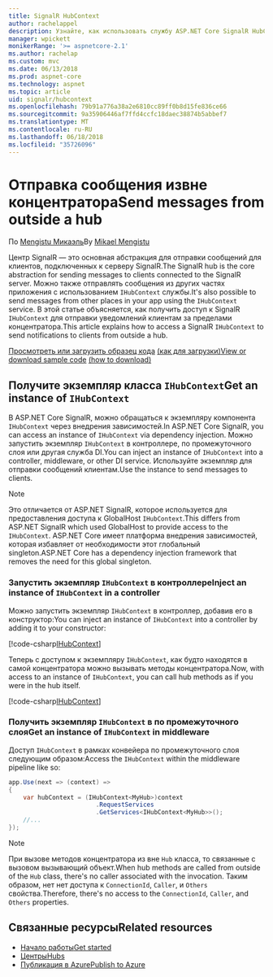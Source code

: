 ```yaml
---
title: SignalR HubContext
author: rachelappel
description: Узнайте, как использовать службу ASP.NET Core SignalR HubContext для отправки уведомлений клиентам за пределами концентратора.
manager: wpickett
monikerRange: '>= aspnetcore-2.1'
ms.author: rachelap
ms.custom: mvc
ms.date: 06/13/2018
ms.prod: aspnet-core
ms.technology: aspnet
ms.topic: article
uid: signalr/hubcontext
ms.openlocfilehash: 79b91a776a38a2e6810cc89ff0b8d15fe836ce66
ms.sourcegitcommit: 9a35906446af7ffd4ccfc18daec38874b5abbef7
ms.translationtype: MT
ms.contentlocale: ru-RU
ms.lasthandoff: 06/18/2018
ms.locfileid: "35726096"
---
```

# <a name="send-messages-from-outside-a-hub"></a><span data-ttu-id="be6e5-103">Отправка сообщения извне концентратора</span><span class="sxs-lookup"><span data-stu-id="be6e5-103">Send messages from outside a hub</span></span>

<span data-ttu-id="be6e5-104">По [Mengistu Микаэль](https://twitter.com/MikaelM_12)</span><span class="sxs-lookup"><span data-stu-id="be6e5-104">By [Mikael Mengistu](https://twitter.com/MikaelM_12)</span></span>

<span data-ttu-id="be6e5-105">Центр SignalR — это основная абстракция для отправки сообщений для клиентов, подключенных к серверу SignalR.</span><span class="sxs-lookup"><span data-stu-id="be6e5-105">The SignalR hub is the core abstraction for sending messages to clients connected to the SignalR server.</span></span> <span data-ttu-id="be6e5-106">Можно также отправлять сообщения из других частях приложения с использованием `IHubContext` службы.</span><span class="sxs-lookup"><span data-stu-id="be6e5-106">It's also possible to send messages from other places in your app using the `IHubContext` service.</span></span> <span data-ttu-id="be6e5-107">В этой статье объясняется, как получить доступ к SignalR `IHubContext` для отправки уведомлений клиентам за пределами концентратора.</span><span class="sxs-lookup"><span data-stu-id="be6e5-107">This article explains how to access a SignalR `IHubContext` to send notifications to clients from outside a hub.</span></span>

<span data-ttu-id="be6e5-108">[Просмотреть или загрузить образец кода](https://github.com/aspnet/Docs/tree/master/aspnetcore/signalr/hubcontext/sample/) [(как для загрузки)](xref:tutorials/index#how-to-download-a-sample)</span><span class="sxs-lookup"><span data-stu-id="be6e5-108">[View or download sample code](https://github.com/aspnet/Docs/tree/master/aspnetcore/signalr/hubcontext/sample/) [(how to download)](xref:tutorials/index#how-to-download-a-sample)</span></span>

## <a name="get-an-instance-of-ihubcontext"></a><span data-ttu-id="be6e5-109">Получите экземпляр класса `IHubContext`</span><span class="sxs-lookup"><span data-stu-id="be6e5-109">Get an instance of `IHubContext`</span></span>

<span data-ttu-id="be6e5-110">В ASP.NET Core SignalR, можно обращаться к экземпляру компонента `IHubContext` через внедрения зависимостей.</span><span class="sxs-lookup"><span data-stu-id="be6e5-110">In ASP.NET Core SignalR, you can access an instance of `IHubContext` via dependency injection.</span></span> <span data-ttu-id="be6e5-111">Можно запустить экземпляр `IHubContext` в контроллере, по промежуточного слоя или другая служба DI.</span><span class="sxs-lookup"><span data-stu-id="be6e5-111">You can inject an instance of `IHubContext` into a controller, middleware, or other DI service.</span></span> <span data-ttu-id="be6e5-112">Используйте экземпляр для отправки сообщений клиентам.</span><span class="sxs-lookup"><span data-stu-id="be6e5-112">Use the instance to send messages to clients.</span></span>

> [!NOTE]
> <span data-ttu-id="be6e5-113">Это отличается от ASP.NET SignalR, которое используется для предоставления доступа к GlobalHost `IHubContext`.</span><span class="sxs-lookup"><span data-stu-id="be6e5-113">This differs from ASP.NET SignalR which used GlobalHost to provide access to the `IHubContext`.</span></span> <span data-ttu-id="be6e5-114">ASP.NET Core имеет платформа внедрения зависимостей, которая избавляет от необходимости этот глобальный singleton.</span><span class="sxs-lookup"><span data-stu-id="be6e5-114">ASP.NET Core has a dependency injection framework that removes the need for this global singleton.</span></span>

### <a name="inject-an-instance-of-ihubcontext-in-a-controller"></a><span data-ttu-id="be6e5-115">Запустить экземпляр `IHubContext` в контроллере</span><span class="sxs-lookup"><span data-stu-id="be6e5-115">Inject an instance of `IHubContext` in a controller</span></span>

<span data-ttu-id="be6e5-116">Можно запустить экземпляр `IHubContext` в контроллер, добавив его в конструктор:</span><span class="sxs-lookup"><span data-stu-id="be6e5-116">You can inject an instance of `IHubContext` into a controller by adding it to your constructor:</span></span>

[!code-csharp[IHubContext](hubcontext/sample/Controllers/HomeController.cs?range=12-19,57)]

<span data-ttu-id="be6e5-117">Теперь с доступом к экземпляру `IHubContext`, как будто находятся в самой концентратора можно вызывать методы концентратора.</span><span class="sxs-lookup"><span data-stu-id="be6e5-117">Now, with access to an instance of `IHubContext`, you can call hub methods as if you were in the hub itself.</span></span>

[!code-csharp[IHubContext](hubcontext/sample/Controllers/HomeController.cs?range=21-25)]

### <a name="get-an-instance-of-ihubcontext-in-middleware"></a><span data-ttu-id="be6e5-118">Получить экземпляр `IHubContext` в по промежуточного слоя</span><span class="sxs-lookup"><span data-stu-id="be6e5-118">Get an instance of `IHubContext` in middleware</span></span>

<span data-ttu-id="be6e5-119">Доступ `IHubContext` в рамках конвейера по промежуточного слоя следующим образом:</span><span class="sxs-lookup"><span data-stu-id="be6e5-119">Access the `IHubContext` within the middleware pipeline like so:</span></span>

```csharp
app.Use(next => (context) =>
{
    var hubContext = (IHubContext<MyHub>)context
                        .RequestServices
                        .GetServices<IHubContext<MyHub>>();
    //...
});
```

> [!NOTE]
> <span data-ttu-id="be6e5-120">При вызове методов концентратора из вне `Hub` класса, то связанные с вызовом вызывающий объект.</span><span class="sxs-lookup"><span data-stu-id="be6e5-120">When hub methods are called from outside of the `Hub` class, there's no caller associated with the invocation.</span></span> <span data-ttu-id="be6e5-121">Таким образом, нет нет доступа к `ConnectionId`, `Caller`, и `Others` свойства.</span><span class="sxs-lookup"><span data-stu-id="be6e5-121">Therefore, there's no access to the `ConnectionId`, `Caller`, and `Others` properties.</span></span>

## <a name="related-resources"></a><span data-ttu-id="be6e5-122">Связанные ресурсы</span><span class="sxs-lookup"><span data-stu-id="be6e5-122">Related resources</span></span>

* [<span data-ttu-id="be6e5-123">Начало работы</span><span class="sxs-lookup"><span data-stu-id="be6e5-123">Get started</span></span>](xref:signalr/get-started)
* [<span data-ttu-id="be6e5-124">Центры</span><span class="sxs-lookup"><span data-stu-id="be6e5-124">Hubs</span></span>](xref:signalr/hubs)
* [<span data-ttu-id="be6e5-125">Публикация в Azure</span><span class="sxs-lookup"><span data-stu-id="be6e5-125">Publish to Azure</span></span>](xref:signalr/publish-to-azure-web-app)
